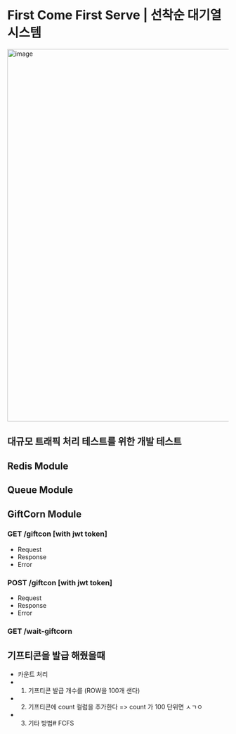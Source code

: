 # First Come First Serve | 선착순 대기열 시스템

<img width="845" alt="image" src="https://github.com/user-attachments/assets/333706f3-5f1a-4565-aebf-d887a5e93ca4">


## 대규모 트래픽 처리 테스트를 위한 개발 테스트

## Redis Module

## Queue Module

## GiftCorn Module

### GET /giftcon [with jwt token]
- Request
- Response
- Error

### POST /giftcon [with jwt token]
- Request
- Response
- Error

### GET /wait-giftcorn



## 기프티콘을 발급 해줬을때
- 카운트 처리
- 1. 기프티콘 발급 개수를 (ROW을 100개 샌다)
- 2. 기프티콘에 count 컬럼을 추가한다 => count 가 100 단위면 ㅅㄱㅇ
- 3. 기타 방법# FCFS
